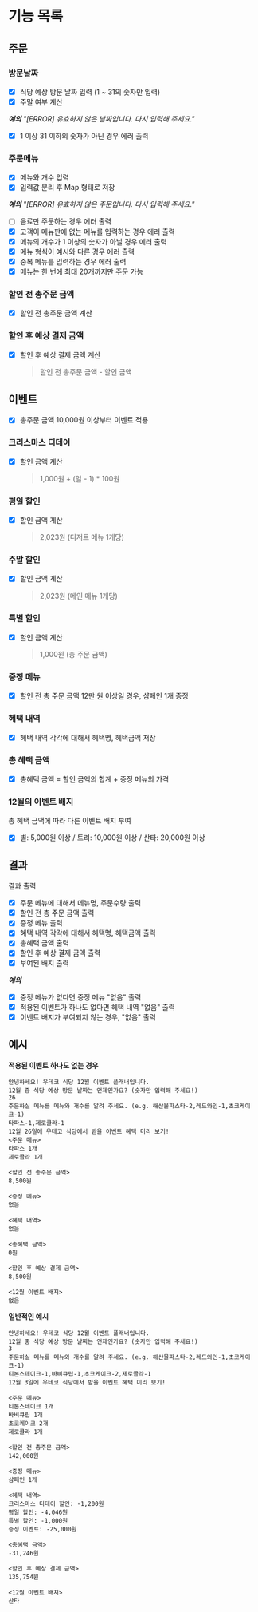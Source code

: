 # 기능 목록

## 주문

### 방문날짜

- [x] 식당 예상 방문 날짜 입력 (1 ~ 31의 숫자만 입력)
- [x] 주말 여부 계산

_**예외**_
_"[ERROR] 유효하지 않은 날짜입니다. 다시 입력해 주세요."_

- [x] 1 이상 31 이하의 숫자가 아닌 경우 에러 출력

### 주문메뉴

- [x] 메뉴와 개수 입력
- [x] 입력값 분리 후 Map 형태로 저장

_**예외**_
_"[ERROR] 유효하지 않은 주문입니다. 다시 입력해 주세요."_

- [ ] 음료만 주문하는 경우 에러 출력
- [x] 고객이 메뉴판에 없는 메뉴를 입력하는 경우 에러 출력
- [x] 메뉴의 개수가 1 이상의 숫자가 아닐 경우 에러 출력
- [x] 메뉴 형식이 예시와 다른 경우 에러 출력
- [x] 중복 메뉴를 입력하는 경우 에러 출력
- [x] 메뉴는 한 번에 최대 20개까지만 주문 가능

### 할인 전 총주문 금액

- [x] 할인 전 총주문 금액 계산

### 할인 후 예상 결제 금액

- [x] 할인 후 예상 결제 금액 계산
  > 할인 전 총주문 금액 - 할인 금액

## 이벤트

- [x] 총주문 금액 10,000원 이상부터 이벤트 적용

### 크리스마스 디데이

- [x] 할인 금액 계산
  > 1,000원 + (일 - 1) \* 100원

### 평일 할인

- [x] 할인 금액 계산
  > 2,023원 (디저트 메뉴 1개당)

### 주말 할인

- [x] 할인 금액 계산
  > 2,023원 (메인 메뉴 1개당)

### 특별 할인

- [x] 할인 금액 계산
  > 1,000원 (총 주문 금액)

### 증정 메뉴

- [x] 할인 전 총 주문 금액 12만 원 이상일 경우, 샴페인 1개 증정

### 혜택 내역

- [x] 혜택 내역 각각에 대해서 혜택명, 혜택금액 저장

### 총 혜택 금액

- [x] 총혜택 금액 = 할인 금액의 합계 + 증정 메뉴의 가격

### 12월의 이벤트 배지

총 혜택 금액에 따라 다른 이벤트 배지 부여

- [x] 별: 5,000원 이상 / 트리: 10,000원 이상 / 산타: 20,000원 이상

## 결과

결과 출력

- [x] 주문 메뉴에 대해서 메뉴명, 주문수량 출력
- [x] 할인 전 총 주문 금액 출력
- [x] 증정 메뉴 출력
- [x] 혜택 내역 각각에 대해서 혜택명, 혜택금액 출력
- [x] 총혜택 금액 출력
- [x] 할인 후 예상 결제 금액 출력
- [x] 부여된 배지 출력

_**예외**_

- [x] 증정 메뉴가 없다면 증정 메뉴 "없음" 출력
- [x] 적용된 이벤트가 하나도 없다면 혜택 내역 "없음" 출력
- [x] 이벤트 배지가 부여되지 않는 경우, "없음" 출력

## 예시

**적용된 이벤트 하나도 없는 경우**

```
안녕하세요! 우테코 식당 12월 이벤트 플래너입니다.
12월 중 식당 예상 방문 날짜는 언제인가요? (숫자만 입력해 주세요!)
26
주문하실 메뉴를 메뉴와 개수를 알려 주세요. (e.g. 해산물파스타-2,레드와인-1,초코케이크-1)
타파스-1,제로콜라-1
12월 26일에 우테코 식당에서 받을 이벤트 혜택 미리 보기!
<주문 메뉴>
타파스 1개
제로콜라 1개

<할인 전 총주문 금액>
8,500원

<증정 메뉴>
없음

<혜택 내역>
없음

<총혜택 금액>
0원

<할인 후 예상 결제 금액>
8,500원

<12월 이벤트 배지>
없음
```

**일반적인 예시**

```
안녕하세요! 우테코 식당 12월 이벤트 플래너입니다.
12월 중 식당 예상 방문 날짜는 언제인가요? (숫자만 입력해 주세요!)
3
주문하실 메뉴를 메뉴와 개수를 알려 주세요. (e.g. 해산물파스타-2,레드와인-1,초코케이크-1)
티본스테이크-1,바비큐립-1,초코케이크-2,제로콜라-1
12월 3일에 우테코 식당에서 받을 이벤트 혜택 미리 보기!

<주문 메뉴>
티본스테이크 1개
바비큐립 1개
초코케이크 2개
제로콜라 1개

<할인 전 총주문 금액>
142,000원

<증정 메뉴>
샴페인 1개

<혜택 내역>
크리스마스 디데이 할인: -1,200원
평일 할인: -4,046원
특별 할인: -1,000원
증정 이벤트: -25,000원

<총혜택 금액>
-31,246원

<할인 후 예상 결제 금액>
135,754원

<12월 이벤트 배지>
산타
```
